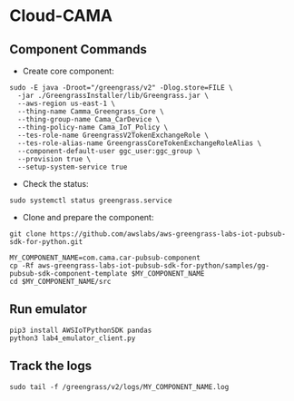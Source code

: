 # Cloud-CAMA

## Component Commands
- Create core component:
```
sudo -E java -Droot="/greengrass/v2" -Dlog.store=FILE \
  -jar ./GreengrassInstaller/lib/Greengrass.jar \
  --aws-region us-east-1 \
  --thing-name Camma_Greengrass_Core \
  --thing-group-name Cama_CarDevice \
  --thing-policy-name Cama_IoT_Policy \
  --tes-role-name GreengrassV2TokenExchangeRole \
  --tes-role-alias-name GreengrassCoreTokenExchangeRoleAlias \
  --component-default-user ggc_user:ggc_group \
  --provision true \
  --setup-system-service true
```

- Check the status:

`sudo systemctl status greengrass.service`


- Clone and prepare the component:
```
git clone https://github.com/awslabs/aws-greengrass-labs-iot-pubsub-sdk-for-python.git

MY_COMPONENT_NAME=com.cama.car-pubsub-component
cp -Rf aws-greengrass-labs-iot-pubsub-sdk-for-python/samples/gg-pubsub-sdk-component-template $MY_COMPONENT_NAME
cd $MY_COMPONENT_NAME/src
```

## Run emulator
```
pip3 install AWSIoTPythonSDK pandas
python3 lab4_emulator_client.py
```

## Track the logs
`sudo tail -f /greengrass/v2/logs/MY_COMPONENT_NAME.log`


